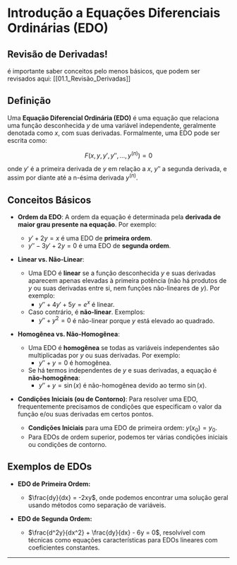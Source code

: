 # Introdução a Equações Diferenciais Ordinárias (EDO)

## Revisão de Derivadas!
é importante saber conceitos pelo menos básicos, que podem ser revisados aqui: [[01.1_Revisão_Derivadas]]

## Definição
Uma **Equação Diferencial Ordinária (EDO)** é uma equação que relaciona uma função desconhecida $y$ de uma variável independente, geralmente denotada como $x$, com suas derivadas. Formalmente, uma EDO pode ser escrita como:


$$
F(x, y, y', y'', \ldots, y^{(n)}) = 0
$$


onde $y'$ é a primeira derivada de $y$ em relação a $x$, $y''$ a segunda derivada, e assim por diante até a n-ésima derivada $y^{(n)}$.

## Conceitos Básicos

- **Ordem da EDO**: A ordem da equação é determinada pela **derivada de maior grau presente na equação**. Por exemplo:
  - $y' + 2y = x$ é uma EDO de **primeira ordem**.
  - $y'' - 3y' + 2y = 0$ é uma EDO de **segunda ordem**.

- **Linear vs. Não-Linear**:
  - Uma EDO é **linear** se a função desconhecida $y$ e suas derivadas aparecem apenas elevadas à primeira potência (não há produtos de $y$ ou suas derivadas entre si, nem funções não-lineares de $y$). Por exemplo:
    - $y'' + 4y' + 5y = e^x$ é linear.
  - Caso contrário, é **não-linear**. Exemplos:
    - $y'' + y^2 = 0$ é não-linear porque $y$ está elevado ao quadrado.

- **Homogênea vs. Não-Homogênea**:
  - Uma EDO é **homogênea** se todas as variáveis independentes são multiplicadas por $y$ ou suas derivadas. Por exemplo:
    - $y'' + y = 0$ é homogênea.
  - Se há termos independentes de $y$ e suas derivadas, a equação é **não-homogênea**:
    - $y'' + y = \sin(x)$ é não-homogênea devido ao termo $\sin(x)$.

- **Condições Iniciais (ou de Contorno)**: Para resolver uma EDO, frequentemente precisamos de condições que especificam o valor da função e/ou suas derivadas em certos pontos. 
  - **Condições Iniciais** para uma EDO de primeira ordem: $y(x_0) = y_0$.
  - Para EDOs de ordem superior, podemos ter várias condições iniciais ou condições de contorno.

## Exemplos de EDOs

- **EDO de Primeira Ordem:**
  - $\frac{dy}{dx} = -2xy$, onde podemos encontrar uma solução geral usando métodos como separação de variáveis.

- **EDO de Segunda Ordem:**
  - $\frac{d^2y}{dx^2} + \frac{dy}{dx} - 6y = 0$, resolvível com técnicas como equações características para EDOs lineares com coeficientes constantes.


---
